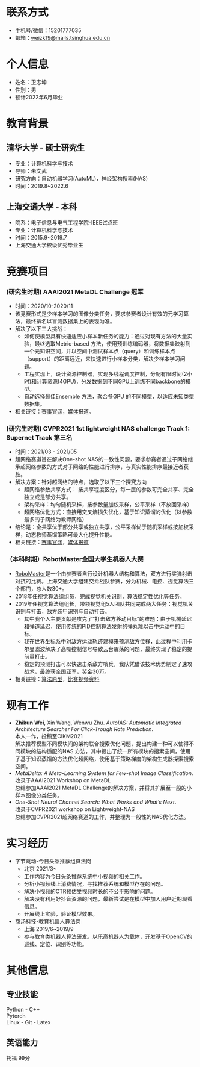 # 联系方式
- 手机号/微信：15201777035
- 邮箱：weizk19@mails.tsinghua.edu.cn

# 个人信息
- 姓名：卫志坤
- 性别：男
- 预计2022年6月毕业
 
# 教育背景
## 清华大学 - 硕士研究生
- 专业：计算机科学与技术
- 导师：朱文武
- 研究方向：自动机器学习(AutoML)，神经架构搜索(NAS)
- 时间：2019.8~2022.6
## 上海交通大学 - 本科
- 院系：电子信息与电气工程学院-IEEE试点班
- 专业：计算机科学与技术
- 时间：2015.9~2019.7
- 上海交通大学校级优秀毕业生

# 竞赛项目
### (研究生时期) AAAI2021 MetaDL Challenge 冠军
- 时间：2020/10-2020/11
- 该竞赛形式是少样本学习的图像分类任务，要求参赛者设计有效的元学习算法，最终排名以盲测数据集上的表现为准。
- 解决了以下三大挑战：
    - 如何使模型具有快速适应小样本新任务的能力：通过对现有方法的大量实验，最终选取Metric-based 方法，使用预训练编码器，将数据集映射到一个元知识空间，并以空间中测试样本点（query）和训练样本点（support）的距离远近，来快速进行小样本分类，解决少样本学习问题。
    - 工程实现上，设计资源控制器，实现多线程调度控制，分配有限时间(2小时)和计算资源(4GPU)，分发数据到不同GPU上训练不同backbone的模型。
    - 自动选择最佳Ensemble 方法，聚合多GPU 的不同模型，以适应未知类型数据集。
- 相关链接：[赛事官网](https://competitions.codalab.org/competitions/26638#learn_the_details)，[媒体报道](https://mp.weixin.qq.com/s/GhaSBbNgOho7b3XFd1M7tw)。

### (研究生时期) CVPR2021 1st lightweight NAS challenge Track 1: Supernet Track 第三名
- 时间：2021/03 - 2021/05
- 超网络赛道旨在解决One-shot NAS的一致性问题，要求参赛者通过子网络继承超网络参数的方式对子网络的性能进行排序，与真实性能排序最接近者获胜。
- 解决方案：针对超网络的特点，选取了以下三个探究方向
    - 超网络参数共享方式： 按共享程度区分，每一层的参数可完全共享、完全独立或是部分共享。
    - 架构采样：均匀随机采样，按参数量加权采样，公平采样（不放回采样）
    - 超网络优化方式：直接用交叉熵损失优化，基于知识蒸馏的优化（以参数最多的子网络为教师网络）
- 结论是：全共享优于部分共享或独立共享，公平采样优于随机采样或按加权采样，动态教师蒸馏策略可最大化提升性能。
- 相关链接：[赛事官网](https://aistudio.baidu.com/aistudio/competition/detail/64?lang=en)，[媒体报道](https://mp.weixin.qq.com/s/HT6A9wvdkk3SkPDlIfZUrg)

### （本科时期）RobotMaster全国大学生机器人大赛
- [RoboMaster](https://www.robomaster.com/zh-CN)是一个由参赛者自行设计机器人结构和算法，双方进行实弹射击对抗的比赛。上海交通大学组建交龙战队参赛，分为机械、电控、视觉算法三个部门，总人数30+。
- 2018年任视觉算法组组员，完成视觉机关识别，算法稳定性优化等任务。
- 2019年任视觉算法组组长，带领视觉组5人团队共同完成两大任务：视觉机关识别与打击，敌方装甲识别与自动打击。
    - 其中我个人主要贡献是攻克了“打击敌方移动目标”的难题：由于机械延迟和弹道延迟，使用传统的PID控制算法发射的弹丸难以击中运动中的目标。
    - 我在世界坐标系中对敌方运动轨迹建模来预测敌方位移，此过程中利用卡尔曼滤波解决了高噪控制信号导致云台震荡的问题，最终实现了稳定的提前量打击。
    - 稳定的预测打击可以快速击杀敌方哨兵，我队凭借该技术优势制定了速攻战术，最终获全国亚军，奖金30万。
- 相关链接：[算法原型](https://github.com/ZhikunWei/RM2019_SJTU_Prediction_shot_demo)，[比赛视频资料](https://so.youku.com/search_video/q_robomaster?searchfrom=1)

# 现有工作
- __Zhikun Wei__, Xin Wang, Wenwu Zhu. _AutoIAS: Automatic Integrated Architecture Searcher For Click-Trough Rate Prediction_.   
本人一作，投稿至CIKM2021  
解决推荐模型不同模块间的架构联合搜索优化问题，提出构建一种可以使得不同模块的结构适配的NAS 方法，其中提出了统一所有模块的搜索空间，使用了基于知识蒸馏的方法优化超网络，使用基于策略梯度的架构生成器探索搜索空间。
- _MetaDelta: A Meta-Learning System for Few-shot Image Classification_.  
收录于AAAI2021 Workshop on MetaDL  
总结参加AAAI2021 MetaDL Challenge的解决方案，并将其扩展至一般的小样本图像分类任务。
- _One-Shot Neural Channel Search: What Works and What’s Next_.  
收录于CVPR2021 workshop on Lightweight-NAS  
总结参加CVPR2021超网络赛道的工作，并整理为一般性的NAS优化方法。

# 实习经历
- 字节跳动-今日头条推荐组算法岗
    - 北京 2021/3~
    - 工作内容为今日头条推荐系统中小视频的相关工作。
    - 分析小视频线上消费情况，寻找推荐系统和模型存在的问题。
    - 解决小视频的CTR预估受视频时长的不公平影响的问题。
    - 解决没有利用好抖音资源的问题，最新尝试是在模型中加入用户近期观看信息。
    - 开展线上实验，验证模型效果。
- 商汤科技-教育机器人算法岗
    - 上海 2019/6~2019/9
    - 参与教育类机器人算法研发。以乐高机器人为载体，开发基于OpenCV的巡线、定位、识别等功能。
 
# 其他信息
 ## 专业技能
 Python - C++  
 Pytorch  
 Linux - Git - Latex
 ## 英语能力
 托福 99分
